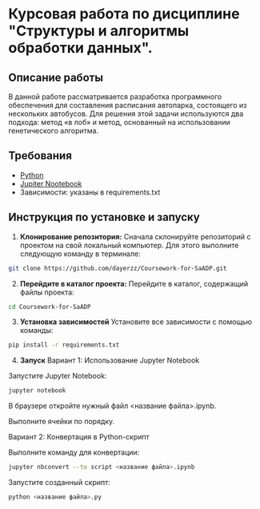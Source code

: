 # Курсовая работа по дисциплине "Структуры и алгоритмы обработки данных".
## Описание работы
В данной работе рассматривается разработка программного обеспечения для составления расписания автопарка, состоящего из нескольких автобусов. 
Для решения этой задачи используются два подхода: метод «в лоб» и метод, основанный на использовании генетического алгоритма.
## Требования
* [Python](https://www.python.org/)
* [Jupiter Nootebook](https://jupyter.org/)
* Зависимости: указаны в requirements.txt
## Инструкция по установке и запуску
1. **Клонирование репозитория:**
Сначала склонируйте репозиторий с проектом на свой локальный компьютер. Для этого выполните следующую команду в терминале:
```bash
git clone https://github.com/dayerzz/Coursework-for-SaADP.git
```
2. **Перейдите в каталог проекта:**
Перейдите в каталог, содержащий файлы проекта:
```bash
cd Coursework-for-SaADP
```
3. **Установка зависимостей**
Установите все зависимости с помощью команды:
```bash
pip install -r requirements.txt
```
4. **Запуск**
Вариант 1: Использование Jupyter Notebook

Запустите Jupyter Notebook:
```bash
jupyter notebook
```

В браузере откройте нужный файл <название файла>.ipynb.

Выполните ячейки по порядку.

Вариант 2: Конвертация в Python-скрипт

Выполните команду для конвертации:
```bash
jupyter nbconvert --to script <название файла>.ipynb
```
Запустите созданный скрипт:
```bash
python <название файла>.py
```
